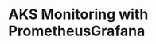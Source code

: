 # AKS Monitoring with PrometheusGrafana                                                                  
